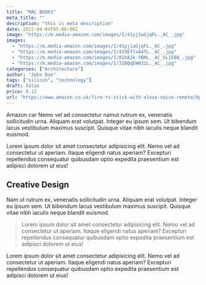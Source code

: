 ```yaml
---
title: "MAC BOOK3"
meta_title: ""
description: "this is meta description"
date: 2022-04-04T05:00:00Z
image: "https://m.media-amazon.com/images/I/41yj1aGjqFL._AC_.jpg"
images:
  - "https://m.media-amazon.com/images/I/41yj1aGjqFL._AC_.jpg"
  - "https://m.media-amazon.com/images/I/419EflxA4fL._AC_.jpg"
  - "https://m.media-amazon.com/images/I/81XAJk-YBNL._AC_SL1500_.jpg"
  - "https://m.media-amazon.com/images/I/31BQqEWH31L._AC_.jpg"
categories: ["Architecture"]
author: "John Doe"
tags: ["silicon", "technology"]
draft: false
price: 0.12
url: "https://www.amazon.co.uk/fire-tv-stick-with-alexa-voice-remote/dp/B08C1RR8JM"
---
```


Amazon car Nemo vel ad consectetur namut rutrum ex, venenatis sollicitudin urna. Aliquam erat volutpat. Integer eu ipsum sem. Ut bibendum lacus vestibulum maximus suscipit. Quisque vitae nibh iaculis neque blandit euismod.

Lorem ipsum dolor sit amet consectetur adipisicing elit. Nemo vel ad consectetur ut aperiam. Itaque eligendi natus aperiam? Excepturi repellendus consequatur quibusdam optio expedita praesentium est adipisci dolorem ut eius!

## Creative Design

Nam ut rutrum ex, venenatis sollicitudin urna. Aliquam erat volutpat. Integer eu ipsum sem. Ut bibendum lacus vestibulum maximus suscipit. Quisque vitae nibh iaculis neque blandit euismod.

> Lorem ipsum dolor sit amet consectetur adipisicing elit. Nemo vel ad consectetur ut aperiam. Itaque eligendi natus aperiam? Excepturi repellendus consequatur quibusdam optio expedita praesentium est adipisci dolorem ut eius!

Lorem ipsum dolor sit amet consectetur adipisicing elit. Nemo vel ad consectetur ut aperiam. Itaque eligendi natus aperiam? Excepturi repellendus consequatur quibusdam optio expedita praesentium est adipisci dolorem ut eius!
